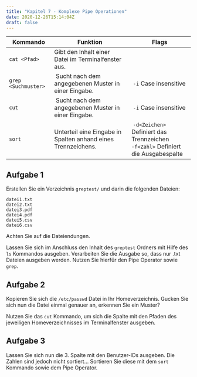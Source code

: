 ```yaml
---
title: "Kapitel 7 - Komplexe Pipe Operationen"
date: 2020-12-26T15:14:04Z
draft: false
---
```


| Kommando      | Funktion      | Flags |
| ------------- | ------------- | ----- |
| `cat <Pfad>` | Gibt den Inhalt einer Datei im Terminalfenster aus. | |
| `grep <Suchmuster>` | Sucht nach dem angegebenen Muster in einer Eingabe. | `-i` Case insensitive |
| `cut` | Sucht nach dem angegebenen Muster in einer Eingabe. | `-i` Case insensitive |
| `sort` | Unterteil eine Eingabe in Spalten anhand eines Trennzeichens. | `-d<Zeichen>` Definiert das Trennzeichen <br>`-f<Zahl>` Definiert die Ausgabespalte |

## Aufgabe 1
Erstellen Sie ein Verzeichnis `greptest/` und darin die folgenden Dateien:

```
datei1.txt
datei2.txt
datei3.pdf
datei4.pdf
datei5.csv
datei6.csv
```

Achten Sie auf die Dateiendungen.

Lassen Sie sich im Anschluss den Inhalt des `greptest` Ordners mit Hilfe des `ls` Kommandos ausgeben. Verarbeiten Sie die Ausgabe so, dass nur .txt Dateien ausgeben werden. Nutzen Sie hierfür den Pipe Operator sowie `grep`.

## Aufgabe 2
Kopieren Sie sich die `/etc/passwd` Datei in Ihr Homeverzeichnis. Gucken Sie sich nun die Datei einmal genauer an, erkennen Sie ein Muster?

Nutzen Sie das `cut` Kommando, um sich die Spalte mit den Pfaden des jeweiligen Homeverzeichnisses im Terminalfenster ausgeben. 

## Aufgabe 3
Lassen Sie sich nun die 3. Spalte mit den Benutzer-IDs ausgeben. Die Zahlen sind jedoch nicht sortiert… Sortieren Sie diese mit dem `sort` Kommando sowie dem Pipe Operator.
